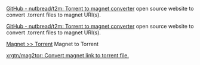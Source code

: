 
[GitHub - nutbread/t2m: Torrent to magnet converter](https://github.com/nutbread/t2m)
open source website to convert .torrent files to magnet URI(s).

[GitHub - nutbread/t2m: Torrent to magnet converter](https://github.com/nutbread/t2m)
open source website to convert .torrent files to magnet URI(s).

[Magnet >> Torrent](https://magnet2torrent.com/)
Magnet to Torrent

[xrgtn/mag2tor: Convert magnet link to torrent file.](https://github.com/xrgtn/mag2tor)
